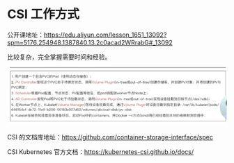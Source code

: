 # CSI 工作方式

公开课地址：https://edu.aliyun.com/lesson_1651_13092?spm=5176.254948.1387840.13.2c0acad2WRrabG#_13092

比较复杂，完全掌握需要时间和经验。



![image-20200318162205853](../../../../resource/image-20200318162205853.png)

CSI 的文档库地址：https://github.com/container-storage-interface/spec

CSI Kubernetes 官方文档：https://kubernetes-csi.github.io/docs/

